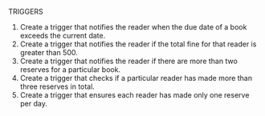 TRIGGERS

1. Create a trigger that notifies the reader when the due date of a book exceeds the current date.
2. Create a trigger that notifies the reader if the total fine for that reader is greater than 500.
3. Create a trigger that notifies the reader if there are more than two reserves for a particular book.
4. Create a trigger that checks if a particular reader has made more than three reserves in total.
5. Create a trigger that ensures each reader has made only one reserve per day.

